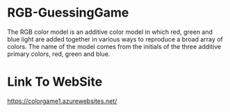 # RGB-GuessingGame
The RGB color model is an additive color model in which red, green and blue light are added together in various ways to reproduce a broad array of colors. The name of the model comes from the initials of the three additive primary colors, red, green and blue.
# Link To WebSite
https://colorgame1.azurewebsites.net/
